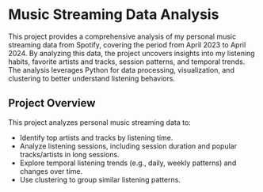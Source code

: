 # Music Streaming Data Analysis

This project provides a comprehensive analysis of my personal music streaming data from Spotify, covering the period from April 2023 to April 2024. By analyzing this data, the project uncovers insights into my listening habits, favorite artists and tracks, session patterns, and temporal trends. The analysis leverages Python for data processing, visualization, and clustering to better understand listening behaviors.


## Project Overview
This project analyzes personal music streaming data to:
- Identify top artists and tracks by listening time.
- Analyze listening sessions, including session duration and popular tracks/artists in long sessions.
- Explore temporal listening trends (e.g., daily, weekly patterns) and changes over time.
- Use clustering to group similar listening patterns.

